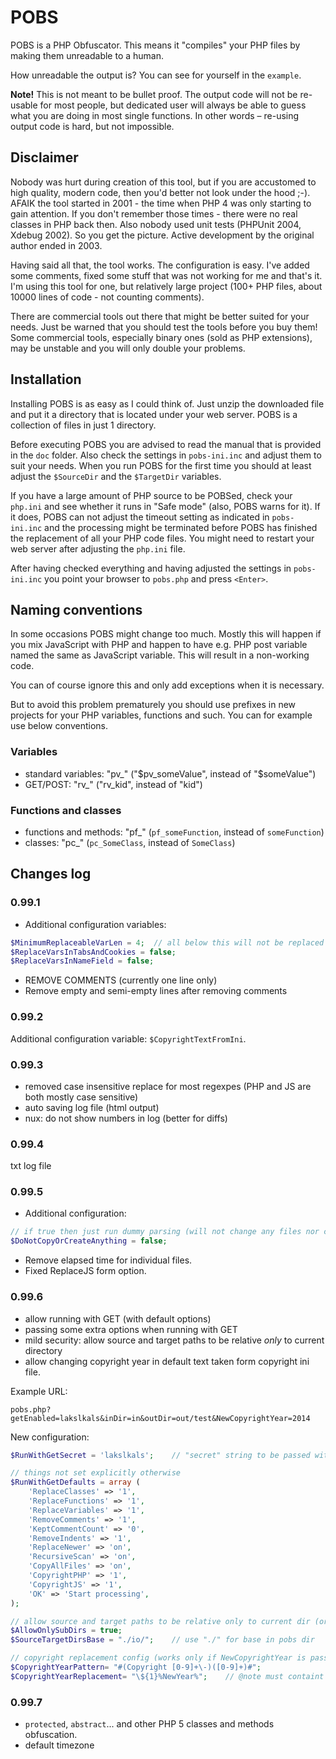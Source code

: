 POBS
====

POBS is a PHP Obfuscator. This means it "compiles" your PHP files by making them unreadable to a human.

How unreadable the output is? You can see for yourself in the `example`.

**Note!** This is not meant to be bullet proof. The output code will not be re-usable for most people, but dedicated user will always be able to guess what you are doing in most single functions. In other words – re-using output code is hard, but not impossible.

Disclaimer
-------------------
Nobody was hurt during creation of this tool, but if you are accustomed to high quality, modern code, then you'd better not look under the hood ;-). AFAIK the tool started in 2001 - the time when PHP 4 was only starting to gain attention. If you don't remember those times - there were no real classes in PHP back then. Also nobody used unit tests (PHPUnit 2004, Xdebug 2002). So you get the picture. Active development by the original author ended in 2003.

Having said all that, the tool works. The configuration is easy. I've added some comments, fixed some stuff that was not working for me and that's it. I'm using this tool for one, but relatively large project (100+ PHP files, about 10000 lines of code - not counting comments). 

There are commercial tools out there that might be better suited for your needs. Just be warned that you should test the tools before you buy them! Some commercial tools, especially binary ones (sold as PHP extensions), may be unstable and you will only double your problems.

Installation
-------------------

Installing POBS is as easy as I could think of. Just unzip the downloaded file and put it a directory that is located under your web server. POBS is a collection of files in just 1 directory.

Before executing POBS you are advised to read the manual that is provided in the `doc` folder. Also check the settings in `pobs-ini.inc` and adjust them to suit your needs. When you run POBS for the first time you should at least adjust the `$SourceDir` and the `$TargetDir` variables.

If you have a large amount of PHP source to be POBSed, check your `php.ini` and see whether it runs in "Safe mode" (also, POBS warns for it). If it does, POBS can not adjust the timeout setting as indicated in `pobs-ini.inc` and the processing might be terminated before POBS has finished the replacement of all your PHP code files. You might need to restart your web server after adjusting the `php.ini` file.

After having checked everything and having adjusted the settings in `pobs-ini.inc` you point your browser to `pobs.php` and press `<Enter>`.

Naming conventions
-------------------
In some occasions POBS might change too much. Mostly this will happen if you mix JavaScript with PHP and happen to have e.g. PHP post variable named the same as JavaScript variable. This will result in a non-working code.

You can of course ignore this and only add exceptions when it is necessary.

But to avoid this problem prematurely you should use prefixes in new projects for your PHP variables, functions and such. You can for example use below conventions.

### Variables ###
* standard variables: "pv_" ("$pv_someValue", instead of "$someValue") 
* GET/POST: "rv_" ("rv_kid", instead of "kid")

### Functions and classes ###
* functions and methods: "pf_" (`pf_someFunction`, instead of `someFunction`)
* classes: "pc_" (`pc_SomeClass`, instead of `SomeClass`)

Changes log
---------------------

### 0.99.1 ###

* Additional configuration variables:
```php
$MinimumReplaceableVarLen = 4;	// all below this will not be replaced
$ReplaceVarsInTabsAndCookies = false;
$ReplaceVarsInNameField = false;
```
* REMOVE COMMENTS <!-- ... --> (currently one line only)
* Remove empty and semi-empty lines after removing comments

### 0.99.2 ###

Additional configuration variable: `$CopyrightTextFromIni`.

### 0.99.3 ###
- removed case insensitive replace for most regexpes (PHP and JS are both mostly case sensitive)
- auto saving log file (html output)
- nux: do not show numbers in log (better for diffs)

### 0.99.4 ###

txt log file

### 0.99.5 ###

* Additional configuration:
```php
// if true then just run dummy parsing (will not change any files nor create directories)
$DoNotCopyOrCreateAnything = false;
```
* Remove elapsed time for individual files.
* Fixed ReplaceJS form option.


### 0.99.6 ###

- allow running with GET (with default options)
- passing some extra options when running with GET
- mild security: allow source and target paths to be relative *only* to current directory
- allow changing copyright year in default text taken form copyright ini file.

Example URL:

	pobs.php?getEnabled=lakslkals&inDir=in&outDir=out/test&NewCopyrightYear=2014

New configuration:
```php
$RunWithGetSecret = 'lakslkals';	// "secret" string to be passed with GET request

// things not set explicitly otherwise
$RunWithGetDefaults = array (
	'ReplaceClasses' => '1',
	'ReplaceFunctions' => '1',
	'ReplaceVariables' => '1',
	'RemoveComments' => '1',
	'KeptCommentCount' => '0',
	'RemoveIndents' => '1',
	'ReplaceNewer' => 'on',
	'RecursiveScan' => 'on',
	'CopyAllFiles' => 'on',
	'CopyrightPHP' => '1',
	'CopyrightJS' => '1',
	'OK' => 'Start processing',
);

// allow source and target paths to be relative only to current dir (or dir given below)
$AllowOnlySubDirs = true;
$SourceTargetDirsBase = "./io/";	// use "./" for base in pobs dir

// copyright replacement config (works only if NewCopyrightYear is passed with GET or POST)
$CopyrightYearPattern= "#(Copyright [0-9]+\-)([0-9]+)#";
$CopyrightYearReplacement= "\${1}%NewYear%";	// @note must containt "%NewYear%" for the replacement to work
```

### 0.99.7 ###

* `protected`, `abstract`... and other PHP 5 classes and methods obfuscation.
* default timezone